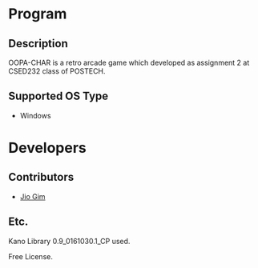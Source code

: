 # Program

## Description

OOPA-CHAR is a retro arcade game which developed as assignment 2 at CSED232 class of POSTECH.

## Supported OS Type

+ Windows

# Developers

## Contributors

+ [Jio Gim](https://github.com/Yukanola/)

## Etc.

Kano Library 0.9_0161030.1_CP used.

Free License.
